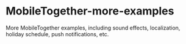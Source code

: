 # MobileTogether-more-examples
More MobileTogether examples, including sound effects, localization, holiday schedule, push notifications, etc.
